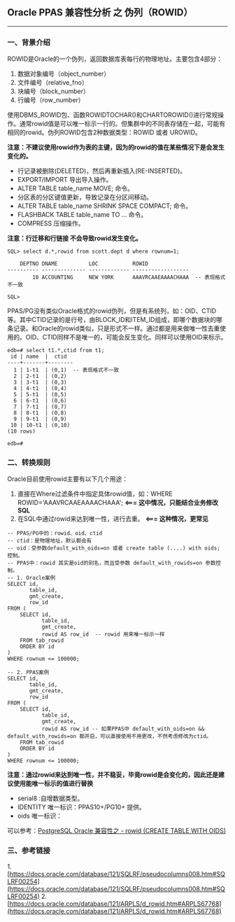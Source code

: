 ## Oracle PPAS 兼容性分析 之 伪列（ROWID）
---

### 一、背景介绍
ROWID是Oracle的一个伪列，返回数据库表每行的物理地址。主要包含4部分：
1. 数据对象编号（object_number）
2. 文件编号（relative_fno）
3. 块编号（block_number）
4. 行编号（row_number）

使用DBMS_ROWID包、函数ROWIDTOCHAR()和CHARTOROWID()进行常规操作。通常rowid值是可以唯一标示一行的。但集群中的不同表存储在一起，可能有相同的rowid。伪列ROWID包含2种数据类型：ROWID 或者 UROWID。

**注意：不建议使用rowid作为表的主键，因为的rowid的值在某些情况下是会发生变化的。**

+ 行记录被删除(DELETED)，然后再重新插入(RE-INSERTED)。
+ EXPORT/IMPORT 导出导入操作。
+ ALTER TABLE table_name MOVE; 命令。
+ 分区表的分区键值更新，导致记录在分区间移动。
+ ALTER TABLE table_name SHRINK SPACE COMPACT; 命令。
+ FLASHBACK TABLE table_name TO ... 命令。
+ COMPRESS 压缩操作。

**注意：行迁移和行链接 不会导致rowid发生变化。**
```
SQL> select d.*,rowid from scott.dept d where rownum=1;

    DEPTNO DNAME          LOC           ROWID
---------- -------------- ------------- ------------------
        10 ACCOUNTING     NEW YORK      AAAVRCAAEAAAACHAAA  -- 表现格式不一致

SQL> 
```

PPAS/PG没有类似Oracle格式的rowid伪列，但是有系统列，如：OID、CTID等。其中CTID记录的是行号，由BLOCK_ID和ITEM_ID组成，即哪个数据块的哪条记录。和Oracle的rowid类似，只是形式不一样。通过都是用来做唯一性去重使用的。OID、CTID同样不是唯一的，可能会反生变化。同样可以使用OID来标示。
```
edb=# select t1.*,ctid from t1;
 id | name  |  ctid  
----+-------+--------
  1 | 1-t1  | (0,1)  -- 表现格式不一致
  2 | 2-t1  | (0,2)
  3 | 3-t1  | (0,3)
  4 | 4-t1  | (0,4)
  5 | 5-t1  | (0,5)
  6 | 6-t1  | (0,6)
  7 | 7-t1  | (0,7)
  8 | 8-t1  | (0,8)
  9 | 9-t1  | (0,9)
 10 | 10-t1 | (0,10)
(10 rows)

edb=# 
```

### 二、转换规则
Oracle目前使用rowid主要有以下几个用途：
1. 直接在Where过滤条件中指定具体rowid值，如：WHERE ROWID='AAAVRCAAEAAAACHAAA';  **<=== 这中情况，只能结合业务修改SQL**
2. 在SQL中通过rowid来达到唯一性，进行去重。 **<=== 这种情况，更常见**
```
-- PPAS/PG中的：rowid、oid、ctid
-- ctid：是物理地址，默认都会有
-- oid：受参数default_with_oids=on 或者 create table (....) with oids; 控制。
-- PPAS中：rowid 其实是oid的别名，而且受参数 default_with_rowids=on 参数控制。
-- 1. Oracle案例
SELECT id, 
       table_id,  
       gmt_create, 
       row_id
FROM (
	SELECT id, 
	       table_id, 
	       gmt_create, 
	       rowid AS row_id  -- rowid 用来唯一标示一样
	FROM tab_rowid
	ORDER BY id
)
WHERE rownum <= 100000;

-- 2. PPAS案例
SELECT id, 
       table_id,  
       gmt_create, 
       row_id
FROM (
	SELECT id, 
	       table_id, 
	       gmt_create, 
	       rowid AS row_id -- 如果PPAS中 default_with_oids=on && default_with_rowids=on 都开启，可以直接使用不用更改，不然考虑修改为ctid。
	FROM tab_rowid 
	ORDER BY id
)
WHERE rownum <= 100000;

```

**注意：通过rowid来达到唯一性，并不稳妥，毕竟rowid是会变化的，因此还是建议使用能唯一标示的值进行替换**
+  serial8 :自增数据类型。
+  IDENTITY 唯一标识：PPAS10+/PG10+ 提供。
+  oids 唯一标识：

可以参考：[PostgreSQL Oracle 兼容性之 - rowid (CREATE TABLE WITH OIDS)](https://github.com/digoal/blog/blob/master/201711/20171108_01.md)

### 三、参考链接
1.[https://docs.oracle.com/database/121/SQLRF/pseudocolumns008.htm#SQLRF00254](https://docs.oracle.com/database/121/SQLRF/pseudocolumns008.htm#SQLRF00254)
2.[https://docs.oracle.com/database/121/ARPLS/d_rowid.htm#ARPLS67768](https://docs.oracle.com/database/121/ARPLS/d_rowid.htm#ARPLS67768)
